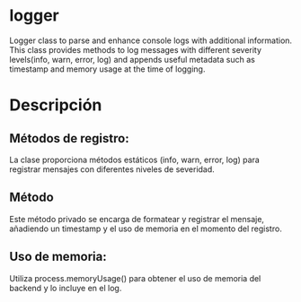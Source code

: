 # logger

Logger class to parse and enhance console logs with additional information.
This class provides methods to log messages with different severity levels(info, warn, error, log) and appends useful metadata such as timestamp and memory usage at the time of logging.


# Descripción

## Métodos de registro: 

La clase proporciona métodos estáticos (info, warn, error, log) para registrar mensajes con diferentes niveles de severidad.

## Método

Este método privado se encarga de formatear y registrar el mensaje, añadiendo un timestamp y el uso de memoria en el momento del registro.

## Uso de memoria:

Utiliza process.memoryUsage() para obtener el uso de memoria del backend y lo incluye en el log.
